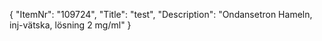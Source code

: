 {
  "ItemNr": "109724",
  "Title": "test",
  "Description": "Ondansetron Hameln, inj-vätska, lösning 2 mg/ml"
}